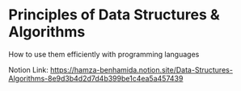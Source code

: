 # Principles of Data Structures & Algorithms
How to use them efficiently with programming languages

Notion Link: https://hamza-benhamida.notion.site/Data-Structures-Algorithms-8e9d3b4d2d7d4b399be1c4ea5a457439
